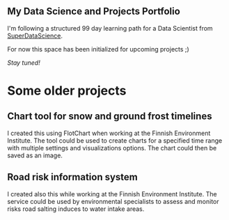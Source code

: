 ## My Data Science and Projects Portfolio

I'm following a structured 99 day learning path for a Data Scientist from [SuperDataScience](https://www.superdatascience.com/paths).

For now this space has been initialized for upcoming projects ;)

*Stay tuned!*

# Some older projects

## Chart tool for snow and ground frost timelines

I created this using FlotChart when working at the Finnish Environment Institute. The tool could be used to create charts for a specified time range with multiple settings and visualizations options. The chart could then be saved as an image.

## Road risk information system

I created also this while working at the Finnish Environment Institute. The service could be used by environmental specialists to assess and monitor risks road salting induces to water intake areas.

